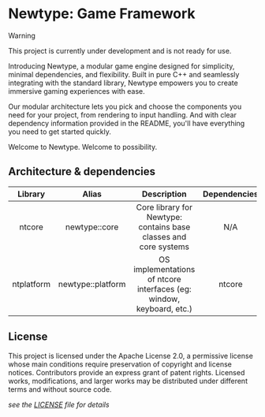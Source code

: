 # Newtype: Game Framework

> [!WARNING]  
> This project is currently under development and is not ready for use.

Introducing Newtype, a modular game engine designed for simplicity, minimal dependencies, and flexibility. Built in pure C++ and seamlessly integrating with the standard library, Newtype empowers you to create immersive gaming experiences with ease.

Our modular architecture lets you pick and choose the components you need for your project, from rendering to input handling. And with clear dependency information provided in the README, you'll have everything you need to get started quickly.

Welcome to Newtype. Welcome to possibility.

## Architecture & dependencies

|  Library   |       Alias       |                             Description                              | Dependencies |
|:----------:|:-----------------:|:--------------------------------------------------------------------:|:------------:|
|   ntcore   |   newtype::core   |   Core library for Newtype: contains base classes and core systems   |     N/A      |
| ntplatform | newtype::platform | OS implementations of ntcore interfaces (eg: window, keyboard, etc.) |    ntcore    |

## License

This project is licensed under the Apache License 2.0, a permissive license whose main conditions require preservation of copyright and license notices. Contributors provide an express grant of patent rights. Licensed works, modifications, and larger works may be distributed under different terms and without source code.

*see the [LICENSE](LICENSE) file for details*